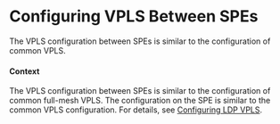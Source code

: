 Configuring VPLS Between SPEs
=============================

The VPLS configuration between SPEs is similar to the configuration of common VPLS.

#### Context

The VPLS configuration between SPEs is similar to the configuration of common full-mesh VPLS. The configuration on the SPE is similar to the common VPLS configuration. For details, see [Configuring LDP VPLS](dc_vrp_vpls_cfg_5003.html).